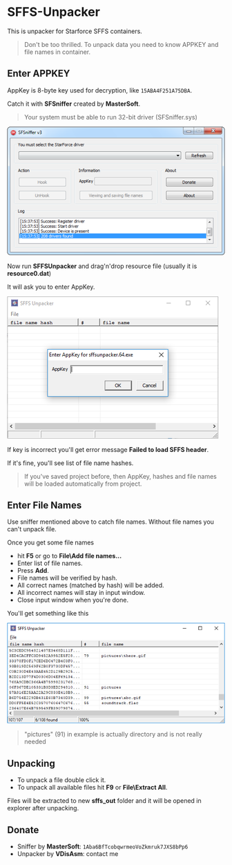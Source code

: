 # SFFS-Unpacker
This is unpacker for Starforce SFFS containers.

> Don't be too thrilled. To unpack data you need to know APPKEY and file names in container.

## Enter APPKEY

AppKey is 8-byte key used for decryption, like ``15ABA4F251A75DBA``.

Catch it with **SFSniffer** created by **MasterSoft**.

> Your system must be able to run 32-bit driver (SFSniffer.sys)

![Sniffer](img/SFSniffer.png)

Now run **SFFSUnpacker** and drag'n'drop resource file
(usually it is **resource0.dat**)

It will ask you to enter AppKey.

![Enter App Key](img/EnterAppKey.png)

If key is incorrect you'll get error message **Failed to load SFFS header**.

If it's fine, you'll see list of file name hashes.

> If you've saved project before, then AppKey, hashes and file names
> will be loaded automatically from project.

## Enter File Names

Use sniffer mentioned above to catch file names.
Without file names you can't unpack file.

Once you get some file names 
- hit **F5** or go to **File\Add file names...**
- Enter list of file names.
- Press **Add**.
- File names will be verified by hash.
- All correct names (matched by hash) will be added.
- All incorrect names will stay in input window.
- Close input window when you're done.

You'll get something like this

![Enter File Names](img/EnterFileNames.png)

> "pictures" (91) in example is actually directory and is not really needed

## Unpacking

- To unpack a file double click it.
- To unpack all available files hit **F9** or **File\Extract All**.

Files will be extracted to new **sffs_out** folder and it will
be opened in explorer after unpacking.

## Donate

- Sniffer by **MasterSoft**: ``1Aba6BfTcobqwrmeoVoZkmruk7JXS8bPp6``
- Unpacker by **VDisAsm**:   contact me

